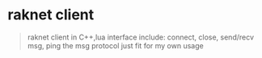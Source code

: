 # raknet client

> raknet client in C++,lua
> interface include: connect, close, send/recv msg, ping
> the msg protocol just fit for my own usage
